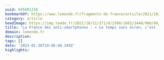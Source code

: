 ```yaml
---
uuid: 645601216
bookmarkOf: https://www.lemonde.fr/fragments-de-france/article/2021/10/20/la-france-des-anti-smartphones-le-temps-sans-ecran-c-est-la-liberte_6099096_6095744.html
category: article
headImage: https://img.lemde.fr/2021/10/11/271/0/2500/1662/1440/960/60/0/8a7eed4_669508998-jerome-gence-le-monde-fragments-de-france-nokia-3310-06.jpg
title: 'La France des anti-smartphones : « Le temps sans écran, c’est la liberté »'
domain: lemonde.fr
description:
tags: []
date: '2023-01-26T19:46:48.349Z'
highlights:
---
```



